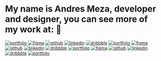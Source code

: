 # My name is Andres Meza, developer and designer, you can see more of my work at: 👋

[![portfolio](https://img.shields.io/badge/my_portfolio-86a8cf?style=for-the-badge&logo=ko-fi&logoColor=white)](https://andresmza.com/)
[![figma](https://img.shields.io/badge/figma-FF4525?style=for-the-badge&logo=figma&logoColor=white)](https://lnkd.in/e3qPT5sh)
[![github](https://img.shields.io/badge/GitHub-000000?style=for-the-badge&logo=gitHub&logoColor=white)](https://github.com/AndresMzaDev)
[![linkedin](https://img.shields.io/badge/linkedin-0A66C2?style=for-the-badge&logo=linkedin&logoColor=white)](https://www.linkedin.com/in/andres-meza-dev/)
[![dribbble](https://img.shields.io/badge/dribbble-f0467c?style=for-the-badge&logo=dribbble&logoColor=white)](https://lnkd.in/ea5rJx25)
[![portfolio](https://img.shields.io/badge/my_portfolio-86a8cf?style=for-the-badge&logo=ko-fi&logoColor=white)](https://andresmza.com/)
[![figma](https://img.shields.io/badge/figma-FF4525?style=for-the-badge&logo=figma&logoColor=white)](https://lnkd.in/e3qPT5sh)
[![github](https://img.shields.io/badge/GitHub-000000?style=for-the-badge&logo=gitHub&logoColor=white)](https://github.com/AndresMzaDev)
[![linkedin](https://img.shields.io/badge/linkedin-0A66C2?style=for-the-badge&logo=linkedin&logoColor=white)](https://www.linkedin.com/in/andres-meza-dev/)
[![dribbble](https://img.shields.io/badge/dribbble-f0467c?style=for-the-badge&logo=dribbble&logoColor=white)](https://lnkd.in/ea5rJx25)
[![portfolio](https://img.shields.io/badge/my_portfolio-86a8cf?style=for-the-badge&logo=ko-fi&logoColor=white)](https://andresmza.com/)
[![figma](https://img.shields.io/badge/figma-FF4525?style=for-the-badge&logo=figma&logoColor=white)](https://lnkd.in/e3qPT5sh)
[![github](https://img.shields.io/badge/GitHub-000000?style=for-the-badge&logo=gitHub&logoColor=white)](https://github.com/AndresMzaDev)
[![linkedin](https://img.shields.io/badge/linkedin-0A66C2?style=for-the-badge&logo=linkedin&logoColor=white)](https://www.linkedin.com/in/andres-meza-dev/)
[![dribbble](https://img.shields.io/badge/dribbble-f0467c?style=for-the-badge&logo=dribbble&logoColor=white)](https://lnkd.in/ea5rJx25)
[![portfolio](https://img.shields.io/badge/my_portfolio-86a8cf?style=for-the-badge&logo=ko-fi&logoColor=white)](https://andresmza.com/)
